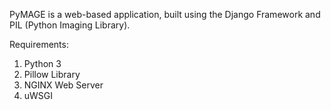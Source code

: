 PyMAGE is a web-based application, built using the Django Framework and PIL (Python Imaging Library).

Requirements:
1. Python 3
2. Pillow Library
3. NGINX Web Server
4. uWSGI